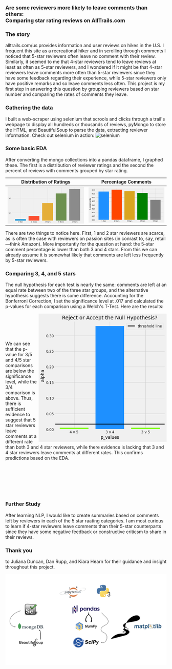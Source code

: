 ### Are some reviewers more likely to leave comments than others: <br/>    Comparing star rating reviews on AllTrails.com

### The story
alltrails.com/us provides information and user reviews on hikes in the U.S. I frequent this site as a recreational hiker and in scrolling through comments I noticed that 5-star reviewers often leave no comment with their review. Similarly, it seemed to me that 4-star reviewers tend to leave reviews at least as often as 5-star reviewers, and I wondered if it might be that 4-star reviewers leave comments more often than 5-star reviewers since they have some feedback regarding their experience, while 5-star reviewers only have positive remarks and so leave comments less often. This project is my first step in answering this question by grouping reviewers based on star number and comparing the rates of comments they leave.

### Gathering the data
I built a web-scraper using selenium that scrools and clicks through a trail's webpage to display all hundreds or thousands of reviews, pyMongo to store the HTML, and BeautifulSoup to parse the data, extracting reviewer information. Check out selenium in action:
![selenium](https://github.com/sborodach/all-trails/blob/main/images/selenium.gif)

### Some basic EDA
After converting the mongo collections into a pandas dataframe, I graphed these. The first is a distribution of reviewer ratings and the second the percent of reviews with comments grouped by star rating.

Distribution of Ratings |  Percentage Comments
:-------------------------:|:-------------------------:
![ratings distribution](https://github.com/sborodach/all-trails/blob/main/images/ratings-rates.png)  | ![percent comments](https://github.com/sborodach/all-trails/blob/main/images/percentage_comments.png)

There are two things to notice here. First, 1 and 2 star reviewers are scarce, as is often the case with reviewers on passion sites (in conrast to, say, retail—think Amazon). More importantly for the question at hand: the 5-star comment percentage is lower than both 3 and 4 stars. From this we can already assume it is somewhat likely that comments are left less frequently by 5-star reviewers.

### Comparing 3, 4, and 5 stars
The null hypothesis for each test is nearly the same: comments are left at an equal rate between two of the three star groups, and the alternative hypothesis suggests there is some difference. Accounting for the Bonferroni Correction, I set the significance level at .017 and calculated the p-values for each comparison using a Welch's T-Test. Here are the results:

<img align="right" width="400" height="400" src="https://github.com/sborodach/all-trails/blob/main/images/reject_or_fail_to.png">
<br/><br/><br/><br/><br/>
We can see that the p-value for 3/5 and 4/5 star comparisons are below the significance level, while the 3/4 comparison is above. Thus, there is sufficient evidence to suggest that 5 star reviewers leave comments at a different rate than both 3 and 4 star reviewers, while there evidence is lacking that 3 and 4 star reviewers leave comments at different rates. This confirms predictions based on the EDA.
<br/><br/><br/><br/><br/><br/><br/>

### Further Study
After learning NLP, I would like to create summaries based on comments left by reviewers in each of the 5 star raating categories. I am most curious to learn if 4-star reviewers leave comments than their 5-star counterparts since they have some negative feedback or constructive criticsm to share in their reviews.
<br/>

### Thank you
to Juliana Duncan, Dan Rupp, and Kiara Hearn for their guidance and insight throughout this project.

![tech stack](https://github.com/sborodach/all-trails/blob/main/images/tech-stack.png)
